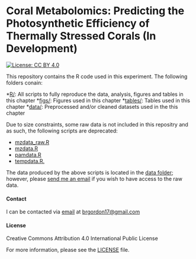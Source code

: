 
<!-- README.md is generated from README.Rmd. Please edit that file -->

# Coral Metabolomics: Predicting the Photosynthetic Efficiency of Thermally Stressed Corals (In Development)

<!-- badges: start -->

[![License: CC
BY 4.0](https://img.shields.io/badge/License-CC%20BY%204.0-lightgrey.svg)](https://creativecommons.org/licenses/by/4.0/)
<!-- badges: end -->

This repository contains the R code used in this experiment. The
following folders conain:

*[R/](R/): All scripts to fully reproduce the data, analysis, figures
and tables in this chapter *[figs/](figs/): Figures used in this chapter
*[tables/](tables/): Tables used in this chapter *[data/](data/):
Preprocessed and/or cleaned datasets used in the this chapter

Due to size constraints, some raw data is not included in this repositry
and as such, the following scripts are deprecated:

  - [mzdata\_raw.R](R/mzdata_raw.R)
  - [mzdata.R](R/mzdata.R)
  - [pamdata.R](R/pamdata.R)
  - [tempdata.R.](R/tempdata.R)

The data produced by the above scripts is located in the [data
folder](data/); however, please [send me an email](brgordon17@gmail.com)
if you wish to have access to the raw data.

#### Contact

I can be contacted via [email](brgordon17@gmail.com) at
<brgordon17@gmail.com>

#### License

Creative Commons Attribution 4.0 International Public License

For more information, please see the [LICENSE](LICENSE) file.
